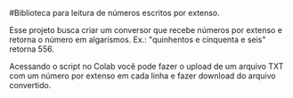 #Biblioteca para leitura de números escritos por extenso.

Esse projeto busca criar um conversor que recebe números por extenso e retorna o número em algarismos.
Ex.: "quinhentos e cinquenta e seis" retorna 556.

Acessando o script no Colab você pode fazer o upload de um arquivo TXT com um número por extenso em cada linha e fazer download do arquivo convertido.
